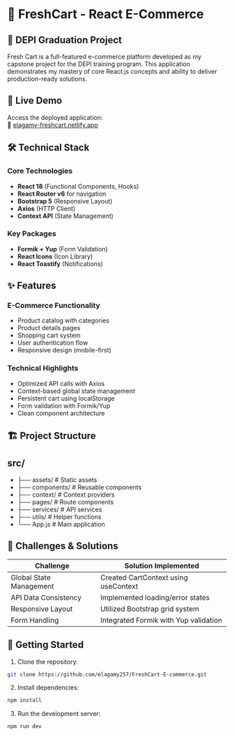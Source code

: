 # 🛒 FreshCart - React E-Commerce 



## 🌟 DEPI Graduation Project

Fresh Cart is a full-featured e-commerce platform developed as my capstone project for the DEPI training program. This application demonstrates my mastery of core React.js concepts and ability to deliver production-ready solutions.

## 🚀 Live Demo

Access the deployed application:  
🔗 [elagamy-freshcart.netlify.app](https://elagamy-freshcart.netlify.app)

## 🛠️ Technical Stack

### Core Technologies
- **React 18** (Functional Components, Hooks)
- **React Router v6** for navigation
- **Bootstrap 5** (Responsive Layout)
- **Axios** (HTTP Client)
- **Context API** (State Management)

### Key Packages
- **Formik + Yup** (Form Validation)
- **React Icons** (Icon Library)
- **React Toastify** (Notifications)

## ✨ Features

### E-Commerce Functionality
- Product catalog with categories
- Product details pages
- Shopping cart system
- User authentication flow
- Responsive design (mobile-first)

### Technical Highlights
- Optimized API calls with Axios
- Context-based global state management
- Persistent cart using localStorage
- Form validation with Formik/Yup
- Clean component architecture

## 🏗️ Project Structure
src/
-
- ├── assets/ # Static assets
- ├── components/ # Reusable components
- ├── context/ # Context providers
- ├── pages/ # Route components
- ├── services/ # API services
- ├── utils/ # Helper functions
- └── App.js # Main application


## 🧠 Challenges & Solutions

| Challenge | Solution Implemented |
|-----------|----------------------|
| Global State Management | Created CartContext using useContext |
| API Data Consistency | Implemented loading/error states |
| Responsive Layout | Utilized Bootstrap grid system |
| Form Handling | Integrated Formik with Yup validation |

## 🚀 Getting Started

1. Clone the repository:
```bash
git clone https://github.com/elagamy257/FreshCart-E-commerce.git

```
2. Install dependencies:

```bash
npm install
```
3. Run the development server:

```bash
npm run dev
```

